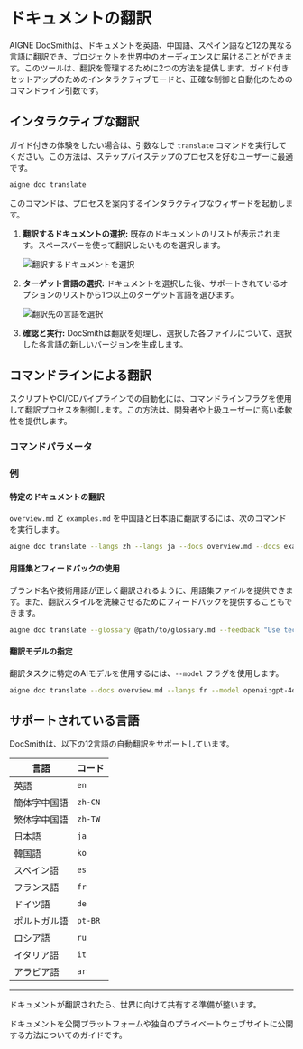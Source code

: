 # ドキュメントの翻訳

AIGNE DocSmithは、ドキュメントを英語、中国語、スペイン語など12の異なる言語に翻訳でき、プロジェクトを世界中のオーディエンスに届けることができます。このツールは、翻訳を管理するために2つの方法を提供します。ガイド付きセットアップのためのインタラクティブモードと、正確な制御と自動化のためのコマンドライン引数です。

## インタラクティブな翻訳

ガイド付きの体験をしたい場合は、引数なしで `translate` コマンドを実行してください。この方法は、ステップバイステップのプロセスを好むユーザーに最適です。

```bash
aigne doc translate
```

このコマンドは、プロセスを案内するインタラクティブなウィザードを起動します。

1.  **翻訳するドキュメントの選択:** 既存のドキュメントのリストが表示されます。スペースバーを使って翻訳したいものを選択します。

    ![翻訳するドキュメントを選択](https://docsmith.aigne.io/image-bin/uploads/e2cf5fa45aa856c406a444fb4665ed2d.png)

2.  **ターゲット言語の選択:** ドキュメントを選択した後、サポートされているオプションのリストから1つ以上のターゲット言語を選びます。

    ![翻訳先の言語を選択](https://docsmith.aigne.io/image-bin/uploads/2e243a2488f2060a693fe0ac0c8fb5ad.png)

3.  **確認と実行:** DocSmithは翻訳を処理し、選択した各ファイルについて、選択した各言語の新しいバージョンを生成します。

## コマンドラインによる翻訳

スクリプトやCI/CDパイプラインでの自動化には、コマンドラインフラグを使用して翻訳プロセスを制御します。この方法は、開発者や上級ユーザーに高い柔軟性を提供します。

### コマンドパラメータ

<x-field-group>
  <x-field data-name="--langs" data-type="string" data-required="false" data-desc="ターゲット言語を1つ指定します。このフラグは複数回使用して、複数の言語を含めることができます（例：--langs zh --langs ja）。"></x-field>
  <x-field data-name="--docs" data-type="string" data-required="false" data-desc="翻訳するドキュメントのパスを指定します。これもバッチ翻訳のために複数回使用できます。"></x-field>
  <x-field data-name="--feedback" data-type="string" data-required="false" data-desc="翻訳の品質をガイドするためにAIに提案を提供します（例：--feedback &quot;フォーマルなトーンを使用してください&quot;）。"></x-field>
  <x-field data-name="--glossary" data-type="string" data-required="false" data-desc="特定の用語について一貫した用語を保証するために、Markdown形式の用語集ファイルを使用します（例：--glossary @path/to/glossary.md）。"></x-field>
  <x-field data-name="--model" data-type="string" data-required="false" data-desc="使用する翻訳モデルを指定します。例：'openai:gpt-4o' または 'anthropic:claude-sonnet-4-5'。"></x-field>
</x-field-group>

### 例

#### 特定のドキュメントの翻訳

`overview.md` と `examples.md` を中国語と日本語に翻訳するには、次のコマンドを実行します。

```bash
aigne doc translate --langs zh --langs ja --docs overview.md --docs examples.md
```

#### 用語集とフィードバックの使用

ブランド名や技術用語が正しく翻訳されるように、用語集ファイルを提供できます。また、翻訳スタイルを洗練させるためにフィードバックを提供することもできます。

```bash
aigne doc translate --glossary @path/to/glossary.md --feedback "Use technical terminology consistently" --docs overview.md --langs de
```

#### 翻訳モデルの指定

翻訳タスクに特定のAIモデルを使用するには、`--model` フラグを使用します。

```bash
aigne doc translate --docs overview.md --langs fr --model openai:gpt-4o
```

## サポートされている言語

DocSmithは、以下の12言語の自動翻訳をサポートしています。

| 言語             | コード    |
| -------------------- | ------- |
| 英語              | `en`    |
| 簡体字中国語   | `zh-CN` |
| 繁体字中国語  | `zh-TW` |
| 日本語             | `ja`    |
| 韓国語               | `ko`    |
| スペイン語              | `es`    |
| フランス語               | `fr`    |
| ドイツ語              | `de`    |
| ポルトガル語           | `pt-BR` |
| ロシア語              | `ru`    |
| イタリア語              | `it`    |
| アラビア語               | `ar`    |

---

ドキュメントが翻訳されたら、世界に向けて共有する準備が整います。

<x-card data-title="次へ：ドキュメントの公開" data-icon="lucide:upload-cloud" data-href="/features/publish-your-docs" data-cta="続きを読む">
  ドキュメントを公開プラットフォームや独自のプライベートウェブサイトに公開する方法についてのガイドです。
</x-card>